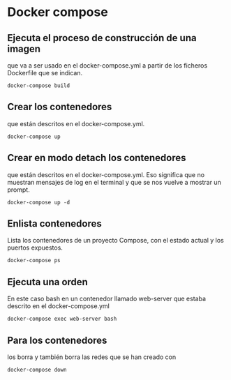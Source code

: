 # Docker compose

## Ejecuta el proceso de construcción de una imagen
 que va a ser usado en el docker-compose.yml a partir de los ficheros Dockerfile que se indican.

    docker-compose build



##  Crear los contenedores 
que están descritos en el docker-compose.yml.
    
    docker-compose up




##  Crear en modo detach los contenedores 
que están descritos en el docker-compose.yml. Eso significa que no muestran mensajes de log en el terminal y que se nos vuelve a mostrar un prompt.
    
    docker-compose up -d




## Enlista contenedores
Lista los contenedores de un proyecto Compose, con el estado actual y los puertos expuestos.
    
    docker-compose ps




## Ejecuta una orden
En este caso bash en un contenedor llamado web-server que estaba descrito en el docker-compose.yml
    
    docker-compose exec web-server bash




## Para los contenedores
los borra y también borra las redes que se han creado con
    
    docker-compose down
